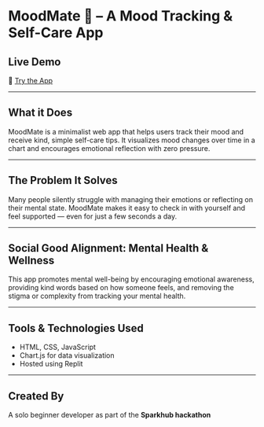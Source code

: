 # MoodMate 🧘 – A Mood Tracking & Self-Care App

## Live Demo  
🔗 [Try the App](https://dh-r-uv964.github.io/MoodMate/)

---

## What it Does  
MoodMate is a minimalist web app that helps users track their mood and receive kind, simple self-care tips. It visualizes mood changes over time in a chart and encourages emotional reflection with zero pressure.

---

## The Problem It Solves  
Many people silently struggle with managing their emotions or reflecting on their mental state. MoodMate makes it easy to check in with yourself and feel supported — even for just a few seconds a day.

---

## Social Good Alignment: Mental Health & Wellness  
This app promotes mental well-being by encouraging emotional awareness, providing kind words based on how someone feels, and removing the stigma or complexity from tracking your mental health.

---

## Tools & Technologies Used  
- HTML, CSS, JavaScript  
- Chart.js for data visualization  
- Hosted using Replit

---

## Created By  
A solo beginner developer as part of the **Sparkhub hackathon**

